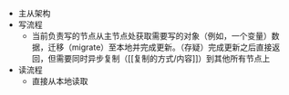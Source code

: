 - 主从架构
- 写流程
	- 当前负责写的节点从主节点处获取需要写的对象（例如，一个变量）数据，迁移（migrate）至本地并完成更新。（存疑）完成更新之后直接返回，但需要同时异步复制（[[复制的方式/内容]]）到其他所有节点上
- 读流程
	- 直接从本地读取